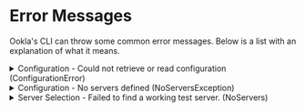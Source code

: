 # Error Messages

Ookla's CLI can throw some common error messages. Below is a list with an explanation of what it means.

<details>

<summary>Configuration - Could not retrieve or read configuration (ConfigurationError)</summary>

This is usually thrown when the CLI fails to reach the internet (internet down) or the specified server.

</details>

<details>

<summary>Configuration - No servers defined (NoServersException)</summary>

This usually means the defined server is no longer available. Remove it from your server list and try testing with a different server.

</details>

<details>

<summary>Server Selection - Failed to find a working test server. (NoServers)</summary>

Not 100% sure what causes this exception  yet but it's likely when the CLI can't locate a local server. You should specify a list of servers to see if that addresses the issue.

</details>
